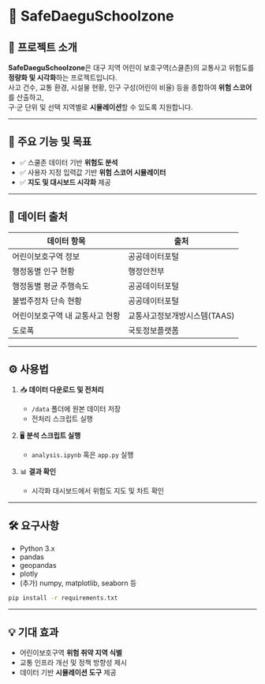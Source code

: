 # 🚸 SafeDaeguSchoolzone  


## 📌 프로젝트 소개
**SafeDaeguSchoolzone**은 대구 지역 어린이 보호구역(스쿨존)의 교통사고 위험도를 **정량화 및 시각화**하는 프로젝트입니다.  
사고 건수, 교통 환경, 시설물 현황, 인구 구성(어린이 비율) 등을 종합하여 **위험 스코어**를 산출하고,  
구·군 단위 및 선택 지역별로 **시뮬레이션**할 수 있도록 지원합니다.  

---

## 🎯 주요 기능 및 목표
- ✅ 스쿨존 데이터 기반 **위험도 분석**  
- ✅ 사용자 지정 입력값 기반 **위험 스코어 시뮬레이터**  
- ✅ **지도 및 대시보드 시각화** 제공  

---

## 📂 데이터 출처
| 데이터 항목 | 출처 |
|-------------|------------------|
| 어린이보호구역 정보 | 공공데이터포털 |
| 행정동별 인구 현황 | 행정안전부 |
| 행정동별 평균 주행속도 | 공공데이터포털 |
| 불법주정차 단속 현황 | 공공데이터포털 |
| 어린이보호구역 내 교통사고 현황 | 교통사고정보개방시스템(TAAS) |
| 도로폭 | 국토정보플랫폼 |

---

## ⚙️ 사용법
1. 📥 **데이터 다운로드 및 전처리**  
   - `/data` 폴더에 원본 데이터 저장  
   - 전처리 스크립트 실행  

2. 🖥️ **분석 스크립트 실행**  
   - `analysis.ipynb` 혹은 `app.py` 실행  

3. 📊 **결과 확인**  
   - 시각화 대시보드에서 위험도 지도 및 차트 확인  

---

## 🛠️ 요구사항
- Python 3.x  
- pandas  
- geopandas  
- plotly  
- (추가) numpy, matplotlib, seaborn 등  

```bash
pip install -r requirements.txt
```

---

## 💡 기대 효과
- 어린이보호구역 **위험 취약 지역 식별**  
- 교통 인프라 개선 및 정책 방향성 제시  
- 데이터 기반 **시뮬레이션 도구** 제공  
